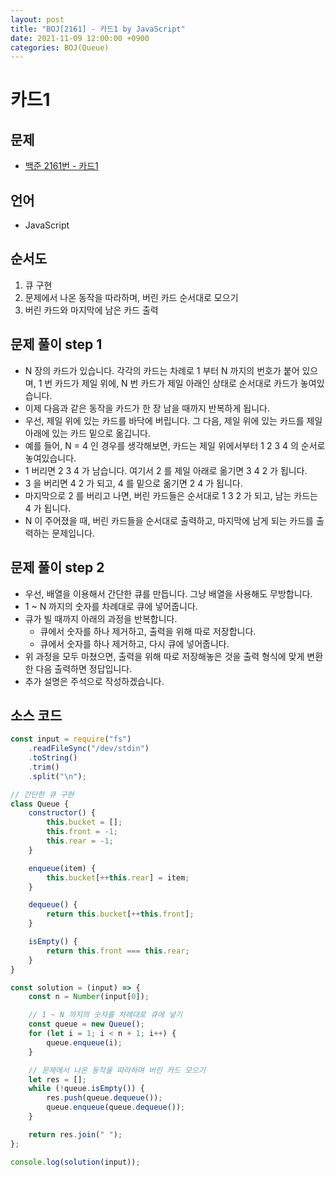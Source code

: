 ```yaml
---
layout: post
title: "BOJ[2161] - 카드1 by JavaScript"
date: 2021-11-09 12:00:00 +0900
categories: BOJ(Queue)
---
```


# 카드1

## 문제

- [백준 2161번 - 카드1](https://www.acmicpc.net/problem/2161)

## 언어

- JavaScript

## 순서도

1. 큐 구현
2. 문제에서 나온 동작을 따라하며, 버린 카드 순서대로 모으기
3. 버린 카드와 마지막에 남은 카드 출력

## 문제 풀이 step 1

- N 장의 카드가 있습니다. 각각의 카드는 차례로 1 부터 N 까지의 번호가 붙어 있으며, 1 번 카드가 제일 위에, N 번 카드가 제일 아래인 상태로 순서대로 카드가 놓여있습니다.
- 이제 다음과 같은 동작을 카드가 한 장 남을 때까지 반복하게 됩니다.
- 우선, 제일 위에 있는 카드를 바닥에 버립니다. 그 다음, 제일 위에 있는 카드를 제일 아래에 있는 카드 밑으로 옮깁니다.
- 예를 들어, N = 4 인 경우를 생각해보면, 카드는 제일 위에서부터 1 2 3 4 의 순서로 놓여있습니다.
- 1 버리면 2 3 4 가 남습니다. 여기서 2 를 제일 아래로 옮기면 3 4 2 가 됩니다.
- 3 을 버리면 4 2 가 되고, 4 를 밑으로 옮기면 2 4 가 됩니다.
- 마지막으로 2 를 버리고 나면, 버린 카드들은 순서대로 1 3 2 가 되고, 남는 카드는 4 가 됩니다.
- N 이 주어졌을 때, 버린 카드들을 순서대로 출력하고, 마지막에 남게 되는 카드를 출력하는 문제입니다.

## 문제 풀이 step 2

- 우선, 배열을 이용해서 간단한 큐를 만듭니다. 그냥 배열을 사용해도 무방합니다.
- 1 ~ N 까지의 숫자를 차례대로 큐에 넣어줍니다.
- 큐가 빌 때까지 아래의 과정을 반복합니다.
  - 큐에서 숫자를 하나 제거하고, 출력을 위해 따로 저장합니다.
  - 큐에서 숫자를 하나 제거하고, 다시 큐에 넣어줍니다.
- 위 과정을 모두 마쳤으면, 출력을 위해 따로 저장해놓은 것을 출력 형식에 맞게 변환한 다음 출력하면 정답입니다.
- 추가 설명은 주석으로 작성하겠습니다.

## 소스 코드

```javascript
const input = require("fs")
	.readFileSync("/dev/stdin")
	.toString()
	.trim()
	.split("\n");

// 간단한 큐 구현
class Queue {
	constructor() {
		this.bucket = [];
		this.front = -1;
		this.rear = -1;
	}

	enqueue(item) {
		this.bucket[++this.rear] = item;
	}

	dequeue() {
		return this.bucket[++this.front];
	}

	isEmpty() {
		return this.front === this.rear;
	}
}

const solution = (input) => {
	const n = Number(input[0]);

	// 1 ~ N 까지의 숫자를 차례대로 큐에 넣기
	const queue = new Queue();
	for (let i = 1; i < n + 1; i++) {
		queue.enqueue(i);
	}

	// 문제에서 나온 동작을 따라하며 버린 카드 모으기
	let res = [];
	while (!queue.isEmpty()) {
		res.push(queue.dequeue());
		queue.enqueue(queue.dequeue());
	}

	return res.join(" ");
};

console.log(solution(input));
```
